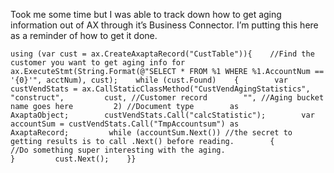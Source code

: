 Took me some time but I was able to track down how to get aging
information out of AX through it’s Business Connector. I’m putting this
here as a reminder of how to get it done.

    using (var cust = ax.CreateAxaptaRecord("CustTable")){    //Find the customer you want to get aging info for    ax.ExecuteStmt(String.Format(@"SELECT * FROM %1 WHERE %1.AccountNum == '{0}'", acctNum), cust);    while (cust.Found)    {        var custVendStats = ax.CallStaticClassMethod("CustVendAgingStatistics", "construct",         cust, //Customer record        "", //Aging bucket name goes here         2) //Document type        as AxaptaObject;        custVendStats.Call("calcStatistic");        var accountSum = custVendStats.Call("TmpAccountsum") as AxaptaRecord;         while (accountSum.Next()) //the secret to getting results is to call .Next() before reading.        {            //Do something super interesting with the aging.                    }         cust.Next();    }}
